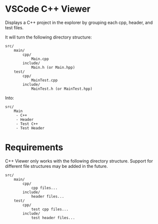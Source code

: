 # VSCode C++ Viewer
Displays a C++ project in the explorer by grouping each cpp, header, and test files.

It will turn the following directory structure:
```
src/
    main/
        cpp/
            Main.cpp
        include/
            Main.h (or Main.hpp)
    test/
        cpp/
            MainTest.cpp
        include/
            MainTest.h (or MainTest.hpp)
```
Into:
```
src/
    Main
     - C++
     - Header
     - Test C++
     - Test Header
```


# Requirements
C++ Viewer only works with the following directory structure. Support for different file
structures may be added in the future.
```
src/
    main/
        cpp/
            cpp files...
        include/
            header files...
    test/
        cpp/
            test cpp files...
        include/
            test header files...
```